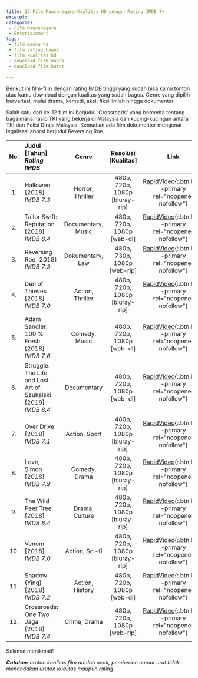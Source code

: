 ```yaml
---
title: 12 Film Mancanegara Kualitas HD dengan Rating IMDB 7+
excerpt:
categories:
 - Film Mancanegara
 - Entertainment
tags:
 - film manca hd
 - film rating bagus
 - film kualitas hd
 - download film manca
 - download film barat
 
---
```

Berikut ini film-film dengan rating IMDB tinggi yang sudah bisa kamu tonton atau kamu download dengan kualitas yang sudah bagus. Genre yang dipilih bervariasi, mulai drama, komedi, aksi, fiksi ilmiah hingga dokumenter. 

Salah satu dari ke-12 film ini berjudul 'Crossroads' yang bercerita tentang bagaimana nasib TKI yang bekerja di Malaysia dan kucing-kucingan antara TKI dan Polisi Diraja Malaysia. Kemudian ada film dokumenter mengenai legalisasi aborsi berjudul Reversing Roe.

| No. | Judul [Tahun] _Rating IMDB_ | Genre | Resolusi [Kualitas] | Link |
|:---:|:---|:---:|:---:|:---:|
| 1. | Hallowen [2018] _IMDB 7.3_ | Horror, Thriller | 480p, 720p, 1080p [bluray-rip] | [RapidVideo](https://goo.gl/hZp6XQ){:.btn.btn--primary rel="noopener nofollow"} |
| 2. | Tailor Swift: Reputation [2018] _IMDB 8.4_ | Documentary, Music | 480p, 720p, 1080p [web-dl] | [RapidVideo](https://goo.gl/RT9YmB){:.btn.btn--primary rel="noopener nofollow"} |
| 3. | Reversing Roe [2018] _IMDB 7.3_ | Dokumentary, Law | 480p, 730p, 1080p [web-rip] | [RapidVideo](https://goo.gl/61p7eC){:.btn.btn--primary rel="noopener nofollow"} |
| 4. | Den of Thieves [2018] _IMDB 7.0_ | Action, Thriller | 480p, 720p, 1080p [bluray-rip] | [RapidVideo](https://goo.gl/vGRk7t){:.btn.btn--primary rel="noopener nofollow"} |
| 5. | Adam Sandler: 100 % Fresh [2018] _IMDB 7.6_ | Comedy, Music | 480p, 720p, 1080p [web-dl] | [RapidVideo](https://goo.gl/gTnswr){:.btn.btn--primary rel="noopener nofollow"} |
| 6. | Struggle: The Life and Lost Art of Szukalski [2018] _IMDB 8.4_ | Documentary | 480p, 720p,  1080p [web-dl] | [RapidVideo](https://goo.gl/V7beSy){:.btn.btn--primary rel="noopener nofollow"} |
| 7. | Over Drive [2018] _IMDB 7.1_ | Action, Sport | 480p, 720p, 1080p [bluray-rip] | [RapidVideo](https://goo.gl/Rd3BNw){:.btn.btn--primary rel="noopener nofollow"} |
| 8. | Love, Simon [2018] _IMDB 7.9_ | Comedy, Drama | 480p, 720p, 1080p [bluray-rip] | [RapidVideo](https://goo.gl/4vwUXi){:.btn.btn--primary rel="noopener nofollow"} |
| 9. | The Wild Peer Tree [2018] _IMDB 8.4_ | Drama, Culture | 480p, 720p, 1080p [bluray-rip] | [RapidVideo](https://goo.gl/Zf9uJA){:.btn.btn--primary rel="noopener nofollow"} |
| 10. | Venom [2018] _IMDB 7.0_ | Action, Sci-fi | 480p, 720p, 1080p [bluray-rip] | [RapidVideo](https://goo.gl/96Phjo){:.btn.btn--primary rel="noopener nofollow"} |
| 11. | Shadow (Ying) [2018] _IMDB 7.2_ | Action, History | 480p, 720p, 1080p [web-dl] | [RapidVideo](https://goo.gl/2N1RQt){:.btn.btn--primary rel="noopener nofollow"} |
| 12. | Crossroads: One Two Jaga [2018] _IMDB 7.4_ | Crime, Drama | 480p, 720p, 1080p [web-rip] | [RapidVideo](https://goo.gl/MBZUEP){:.btn.btn--primary rel="noopener nofollow"} |

Selamat menikmati!

_**Catatan:** urutan kualitas film adalah acak, pemberian nomor urut tidak menandakan urutan kualitas maupun rating._
